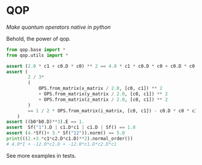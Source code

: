 # QOP
*Make quantum operators native in python*

Behold, the power of qop.

```python
from qop.base import *
from qop.utils import *

assert (2.0 * c1 + c0.D * c0) ** 2 == 4.0 * c1 * c0.D * c0 + c0.D * c0
assert (
        2 / 3* 
        (
            OPS.from_matrix(x_matrix / 2.0, [c0, c1]) ** 2
            + OPS.from_matrix(y_matrix / 2.0, [c0, c1]) ** 2
            + OPS.from_matrix(z_matrix / 2.0, [c0, c1]) ** 2
        )
        == 1 / 2 * OPS.from_matrix(i_matrix, [c0, c1]) - c0.D * c0 * c1.D * c1
    )
assert ((b0*b0.D)**3).E == 1.
assert  Sf("1").D | c1.D*c1 | c1.D | Sf() == 1.0
assert (4.*Sf()+ 3.* Sf("12")).norm() == 5.0
print(((2.+3.*c1*c2.D*c1.D)**2).normal_order())
# 4.0*I + -12.0*c2.D + -12.0*c1.D*c2.D*c1
```

See more examples in tests.
